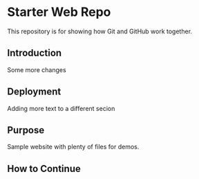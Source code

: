 # Starter Web Repo

This repository is for showing how Git and GitHub work together.

## Introduction

Some more changes

## Deployment

Adding more text to a different secion

## Purpose

Sample website with plenty of files for demos.

## How to Continue